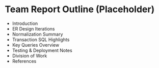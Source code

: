 # Team Report Outline (Placeholder)

- Introduction
- ER Design Iterations
- Normalization Summary
- Transaction SQL Highlights
- Key Queries Overview
- Testing & Deployment Notes
- Division of Work
- References

